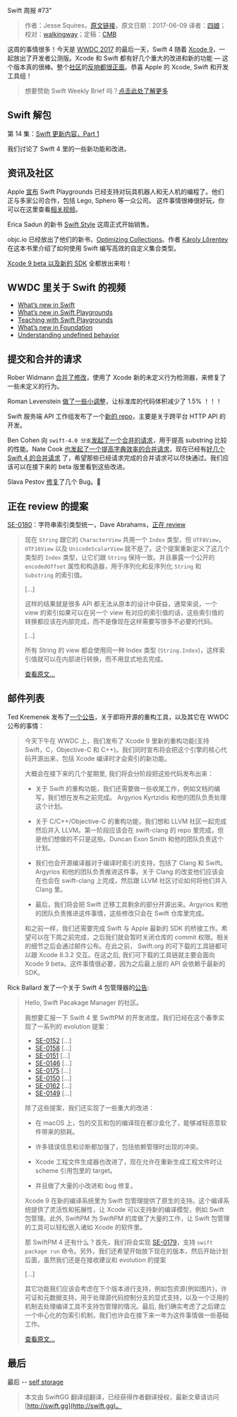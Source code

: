 Swift 周报 #73"

> 作者：Jesse Squires，[原文链接](https://swiftweekly.github.io/issue-73/)，原文日期：2017-06-09
> 译者：[四娘](https://kemchenj.github.io)；校对：[walkingway](http://chengway.in/)；定稿：[CMB](https://github.com/chenmingbiao)
  









这周的事情很多！今天是 [WWDC 2017](https://developer.apple.com/videos/wwdc2017/) 的最后一天，Swift 4 随着 [Xcode 9](https://developer.apple.com/xcode/)，一起放出了开发者公测版。Xcode 和 Swift 都有好几个重大的改进和新的功能 — 这个版本真的很棒。整个[社区](https://twitter.com/ericasadun/status/871819962888802304)的[反响](https://twitter.com/SmileyKeith/status/871852588844556288)[都](https://twitter.com/fpillet/status/871987276187828224)[很](https://twitter.com/chriseidhof/status/873066951739703296)[正](https://twitter.com/tonyarnold/status/873017116298846208)[面](https://twitter.com/ayanonagon/status/871850052498489344)。恭喜 Apple 的 Xcode, Swift 和开发工具组！


 
> 想要赞助 Swift Weekly Brief 吗？[点击此处了解更多](https://swiftweekly.github.io/sponsorship/)  

## Swift 解包

第 14 集：[Swift 更新内容，Part 1](https://spec.fm/podcasts/swift-unwrapped/70808)

我们讨论了 Swift 4 里的一些新功能和改进。

## 资讯及社区

Apple [宣布](https://www.apple.com/newsroom/2017/06/swift-playgrounds-expands-coding-education-to-robots-drones-and-musical-instruments/) Swift Playgrounds 已经支持对玩具机器人和无人机的编程了。他们正与多家公司合作，包括 Lego, Sphero 等一众公司。 这件事情很棒很好玩，你可以在这里查看[相关视频](https://www.youtube.com/watch?v=v7926MzvXOQ)。

Erica Sadun 的新书 [Swift Style](http://ericasadun.com/2017/06/01/swift-style-wwdc-sale/) 这周正式开始销售。

objc.io 已经放出了他们的新书，[Optimizing Collections](https://www.objc.io/blog/2017/06/02/optimizing-collections/)。作者 [Károly Lőrentey](https://twitter.com/lorentey) 在这本书里介绍了如何使用 Swift 编写高效的自定义集合类型。

[Xcode 9 beta 以及新的 SDK](https://developer.apple.com/news/?id=06052017d) 全都放出来啦！

## WWDC 里关于 Swift 的视频

- [What’s new in Swift](https://developer.apple.com/videos/play/wwdc2017/402/)
- [What’s new in Swift Playgrounds](https://developer.apple.com/videos/play/wwdc2017/408/)
- [Teaching with Swift Playgrounds](https://developer.apple.com/videos/play/wwdc2017/416/)
- [What’s new in Foundation](https://developer.apple.com/videos/play/wwdc2017/212/)
- [Understanding undefined behavior](https://developer.apple.com/videos/play/wwdc2017/407/)

## 提交和合并的请求

Rober Widmann [合并了修改](https://github.com/apple/swift/pull/10175)，使用了 Xcode 新的未定义行为检测器，来修复了一些未定义的行为。

Roman Levenstein [做了一些小调整](https://github.com/apple/swift/pull/10096)，让标准库的代码体积减少了 1.5% ！！！

Swift 服务端 API 工作组发布了一个[新的 repo](https://github.com/swift-server/http)，主要是关于跨平台 HTTP API 的开发。

Ben Cohen 向 `swift-4.0 分支`[发起了一个合并的请求](https://github.com/apple/swift/pull/10161)，用于提高 substring 比较的性能。Nate Cook [也发起了一个提高字典效率的合并请求](https://github.com/apple/swift/pull/10156)，现在已经有[好几个 Swift 4 的合并请求](https://github.com/apple/swift/pulls?utf8=✓&q=is%3Apr%20%5B4.0%5D%20in%3Atitle) 了，希望那些已经请求完成的合并请求可以尽快通过。我们应该可以在接下来的 beta 版里看到这些改进。

Slava Pestov [修复](https://github.com/apple/swift/pull/10162)了几个 Bug。👏

## 正在 review 的提案

[SE-0180](https://github.com/apple/swift-evolution/blob/master/proposals/0180-string-index-overhaul.md)：字符串索引类型统一，Dave Abrahams，[正在 review](https://lists.swift.org/pipermail/swift-evolution-announce/2017-June/000384.html)

> 现在 `String` 跟它的 `CharacterView` 共用一个 `Index` 类型，但 `UTF8View`，  `UTF16View` 以及 `UnicodeScalarView` 就不是了。这个提案重新定义了这几个类型的 `Index` 类型，让它们跟 `String` 保持一致。并且暴露一个公开的 `encodedOffset` 属性和构造器，用于序列化和反序列化 `String` 和 `Substring` 的索引值。  
>   
> […]
>   
> 这样的结果就是很多 API 都无法从原本的设计中获益，通常来说，一个 view 的索引如果可以在另一个 view 有对应的索引值的话，这些索引值的转换都应该在内部完成，而不是像现在这样需要写很多不必要的代码。 
>   
> […]  
>
>   
> 所有 String 的 view 都会使用同一种 Index 类型 (`String.Index`)，这样索引值就可以在内部进行转换，而不用显式地去完成。  
>   
> [查看原文…](https://github.com/apple/swift-evolution/blob/master/proposals/0180-string-index-overhaul.md)  

## 邮件列表

Ted Kremenek 发布了[一个公告](https://lists.swift.org/pipermail/swift-dev/Week-of-Mon-20170605/004751.html)，关于即将开源的重构工具，以及其它在 WWDC 公布的事情：
  
> 今天下午在 WWDC 上，我们发布了 Xcode 9 里新的重构功能(支持 Swift，C，Objective-C 和 C++)。我们同时宣布将会把这个引擎的核心代码开源出来，包括 Xcode 编译时才会索引的新功能。 
>   
> 大概会在接下来的几个星期里, 我们将会分阶段把这些代码发布出来： 
>
> - 关于 Swift 的重构功能，我们还需要做一些收尾工作，例如文档的编写，我们想在发布之前完成。 Argyrios Kyrtzidis 和他的团队负责处理这个计划。  
>  
> - 关于 C/C++/Objective-C 的重构功能，我们想和 LLVM 社区一起完成然后并入 LLVM。第一阶段应该会在 swift-clang 的 repo 里完成，但是他们想做的不只是这些。Duncan Exon Smith 和他的团队负责这个计划。  
> 
> - 我们也会开源编译器对于编译时索引的支持，包括了 Clang 和 Swift。Argyrios 和他的团队负责推进这件事。关于 Clang 的改变他们应该会在也会在 swift-clang 上完成，然后跟 LLVM 社区讨论如何将他们并入 Clang 里。  
>
> - 最后，我们将会把 Swift 迁移工具剩余的部分开源出来。Argyrios 和他的团队负责推进这件事情，这些修改只会在 Swift 仓库里完成。  
>
>   
> 和之前一样，我们还需要完成 Swift 与 Apple 最新的 SDK 的桥接工作。希望可以在下周之前完成，之后我们就会暂时关闭仓库的 commit 权限。相关的细节之后会通过邮件公布。在此之前， Swift.org 的可下载的工具链都可以跟 Xcode 8.3.2 交互。在这之后, 我们可下载的工具链就主要会面向 Xcode 9 beta。这件事情很必要，因为之后最上层的 API 会依赖于最新的 SDK。  

Rick Ballard 发了一个关于 Swift 4 包管理器的[公告](https://lists.swift.org/pipermail/swift-evolution/Week-of-Mon-20170605/037002.html):

>   
> Hello, Swift Pacakage Manager 的社区。  
>
>   
> 我想要汇报一下 Swift 4 里 SwiftPM 的开发进度。我们已经在这个春季实现了一系列的 evolution 提案： 
>   
> - [SE-0152](https://github.com/apple/swift-evolution/blob/master/proposals/0152-package-manager-tools-version.md) […]  
> - [SE-0158](https://github.com/apple/swift-evolution/blob/master/proposals/0158-package-manager-manifest-api-redesign.md) […]  
> - [SE-0151](https://github.com/apple/swift-evolution/blob/master/proposals/0151-package-manager-swift-language-compatibility-version.md) […]  
> - [SE-0146](https://github.com/apple/swift-evolution/blob/master/proposals/0146-package-manager-product-definitions.md) […]  
> - [SE-0175](https://github.com/apple/swift-evolution/blob/master/proposals/0175-package-manager-revised-dependency-resolution.md) […]  
> - [SE-0150](https://github.com/apple/swift-evolution/blob/master/proposals/0150-package-manager-branch-support.md) […]  
> - [SE-0162](https://github.com/apple/swift-evolution/blob/master/proposals/0162-package-manager-custom-target-layouts.md) […]  
> - [SE-0149](https://github.com/apple/swift-evolution/blob/master/proposals/0149-package-manager-top-of-tree.md) […]  
>  
>   
> 除了这些提案，我们还实现了一些重大的改进： 
>
> - 在 macOS 上，包的交互和包的编译现在都沙盒化了，能够减轻恶意软件带来的损耗。 
> 
> - 许多错误信息和诊断都加强了，包括依赖管理时出现的冲突。
>
> - Xcode 工程文件生成器也改进了，现在允许在重新生成工程文件时让 scheme 引用包里的 target。  
>  
> - 并且做了大量的小改进和 bug 修复。  
>
> Xcode 9 在新的编译系统里为 Swift 包管理提供了原生的支持。这个编译系统提供了灵活性和拓展性，让 Xcode 可以支持新的编译模型，例如 Swift 包管理。此外, SwiftPM 为 SwiftPM 的库做了大量的工作，让 Swift 包管理的工具可以轻松嵌入诸如 Xcode 的软件里。
>
>   
> 那 SwiftPM 4 还有什么？首先，我们将会实现 [SE-0179](https://github.com/apple/swift-evolution/blob/master/proposals/0179-swift-run-command.md)，支持 `swift package run` 命令。另外，我们还希望开始放下现在的版本，然后开始计划后面，虽然我们还是在接收建议和 evolution 的提案   
>   
> […]  
>
>   
> 其它功能我们应该会考虑在下个版本进行支持，例如包资源(例如图片)，许可证和元数据支持，用于处理源代码控制分支的显式支持，以及一个泛用的机制去处理编译工具不支持包管理的情况。最后, 我们确实考虑了之后建立一个中心化的包索引机制，我们也许会在接下来一年为这件事情做一些基础工作。 
>
>   
> [查看原文…](https://lists.swift.org/pipermail/swift-evolution/Week-of-Mon-20170605/037002.html)  

## 最后

最后 -- [self storage](https://twitter.com/NeoNacho/status/871143591258734594)


> 本文由 SwiftGG 翻译组翻译，已经获得作者翻译授权，最新文章请访问 [http://swift.gg](http://swift.gg)。